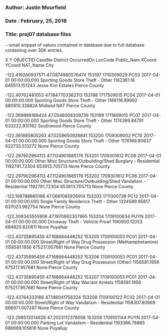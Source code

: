 ### Author: Justin Mourfield
### Date : February, 25, 2018
### Title: proj07 database files 

--small snippet of values contained in database due to full database containing over 30K entries.

X	Y	OBJECTID	CaseNo	District	OccurredOn	LocCode	Public_Nam	XCoord	YCoord	NAT_Name	City

-122.419260937571	47.0874980576474	153197	1710309029	PC03	2017-04-01 00:00:00.000	Sporting Goods Store	Theft - Other	1162361.16	645513.151243	Jesse Kim Estates	Pierce County

-122.40762481053	47.1847703362113	153198	1717509015	PC04	2017-04-01 00:00:00.000	Sporting Goods Store	Theft - Other	1166116.89992	680910.338824	Midland NAT	Pierce County

-122.369898168424	47.0546008309739	153199	1711809015	PC07	2017-04-01 00:00:00.000	Sporting Goods Store	Theft - Other	1174369.84791	633222.931182	Southwood	Pierce County

-122.361685805263	47.0259650926841	153200	1709309002	PC10	2017-04-01 00:00:00.000	Sporting Goods Store	Theft - Other	1176169.80837	622733.513272	None	Pierce County

-122.297902964113	47.1124901685176	153201	1709301612	PC06	2017-04-01 00:00:00.000	Other Misc Structure/Outbuilding/Shed	Burglary - Residential	1192791.72304	653913.705713	None	Pierce County

-122.297902964113	47.1124901685176	153202	1709301612	PC06	2017-04-01 00:00:00.000	Other Misc Structure/Outbuilding/Shed	Vandalism - Residential	1192791.72304	653913.705713	None	Pierce County

-122.168788685166	47.0681085926914	153203	1711300738	PC12	2017-04-01 00:00:00.000	Single Family Residence	Theft - Other	1224589.95817	637023.982754	None	Pierce County

-122.308343555906	47.1970892307965	153204	1709100634	PUYN	2017-04-01 00:00:00.000	Driveway	Theft - Vehicle Prowl	1190900.12053	684820.820611	None	Puyallup

-122.43735895459	47.168664448252	153205	1709100053	PC01	2017-04-01 00:00:00.000	Street/Right of Way	Drug Possession (Methamphetamine)	1158581.1956	675217.957681	None	Pierce County

-122.43735895459	47.168664448252	153206	1709100053	PC01	2017-04-01 00:00:00.000	Street/Right of Way	Drug Possession (Other)	1158581.1956	675217.957681	None	Pierce County

-122.43735895459	47.168664448252	153207	1709100053	PC01	2017-04-01 00:00:00.000	Street/Right of Way	Warrant Arrests	1158581.1956	675217.957681	None	Pierce County

-122.43764333186	47.146041756324	153208	1709100122	PC02	2017-04-01 00:00:00.000	Street/Right of Way	Vandalism - Residential	1158307.80969	666971.007297	None	Pierce County

-122.298513014628	47.2023112378058	153209	1709101144	PUYN	2017-04-01 00:00:00.000	Parking Lot	Vandalism - Residential	1193386.78885	686669.105816	None	Puyallup